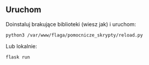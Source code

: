 ## Uruchom

Doinstaluj brakujące biblioteki (wiesz jak) i uruchom:
```
python3 /var/www/flaga/pomocnicze_skrypty/reload.py
```
Lub lokalnie:
```
flask run
```
